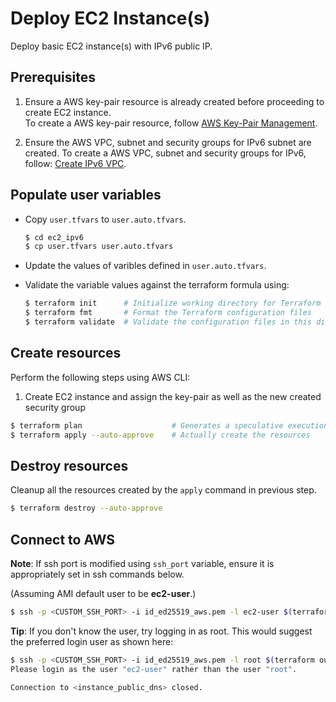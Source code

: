 # Deploy EC2 Instance(s)
Deploy basic EC2 instance(s) with IPv6 public IP.

## Prerequisites
1. Ensure a AWS key-pair resource is already created before proceeding to create EC2 instance.\
To create a AWS key-pair resource, follow [AWS Key-Pair Management](../key_management/README.md#AWS_Key-Pair_Management).

2. Ensure the AWS VPC, subnet and security groups for IPv6 subnet are created.
To create a AWS VPC, subnet and security groups for IPv6, follow: [Create IPv6 VPC](../vpc/README.md#Create_IPv6_VPC).

## Populate user variables
*  Copy `user.tfvars` to `user.auto.tfvars`.
    ```bash
    $ cd ec2_ipv6
    $ cp user.tfvars user.auto.tfvars
    ```

*  Update the values of varibles defined in `user.auto.tfvars`.

*  Validate the variable values against the terraform formula using:
    ```bash
    $ terraform init      # Initialize working directory for Terraform
    $ terraform fmt       # Format the Terraform configuration files
    $ terraform validate  # Validate the configuration files in this directory
    ```

## Create resources
Perform the following steps using AWS CLI:
1. Create EC2 instance and assign the key-pair as well as the new created security group

```bash
$ terraform plan                    # Generates a speculative execution plan
$ terraform apply --auto-approve    # Actually create the resources
```

## Destroy resources
Cleanup all the resources created by the `apply` command in previous step.
```bash
$ terraform destroy --auto-approve
```

## Connect to AWS
**Note**: If ssh port is modified using `ssh_port` variable, ensure it is appropriately set in ssh commands below.

(Assuming AMI default user to be **ec2-user**.)
```bash
$ ssh -p <CUSTOM_SSH_PORT> -i id_ed25519_aws.pem -l ec2-user $(terraform output -raw instance_public_dns)
```

**Tip**: If you don't know the user, try logging in as root. This would suggest the preferred login user as shown here:

```bash
$ ssh -p <CUSTOM_SSH_PORT> -i id_ed25519_aws.pem -l root $(terraform output -raw instance_public_dns)
Please login as the user "ec2-user" rather than the user "root".

Connection to <instance_public_dns> closed.
```
